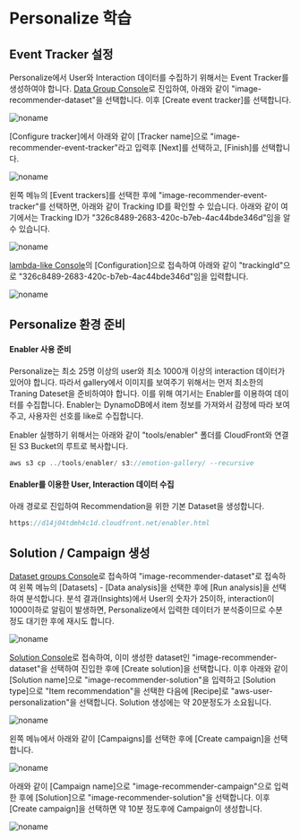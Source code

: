 # Personalize 학습

## Event Tracker 설정 

Personalize에서 User와 Interaction 데이터를 수집하기 위해서는 Event Tracker를 생성하여야 합니다. [Data Group Console](https://ap-northeast-2.console.aws.amazon.com/personalize/home?region=ap-northeast-2#datasetGroups)로 진입하여, 아래와 같이 "image-recommender-dataset"을 선택합니다. 이후 [Create event tracker]를 선택합니다. 

![noname](https://user-images.githubusercontent.com/52392004/235288753-56861bb5-33f8-42d6-8f2b-9db63ea2ebc1.png)

[Configure tracker]에서 아래와 같이 [Tracker name]으로 "image-recommender-event-tracker"라고 입력후 [Next]를 선택하고, [Finish]를 선택합니다.

![noname](https://user-images.githubusercontent.com/52392004/235288895-e64a2799-6070-4d5b-9929-33e31f384a13.png)

왼쪽 메뉴의 [Event trackers]를 선택한 후에 "image-recommender-event-tracker"를 선택하면, 아래와 같이 Tracking ID를 확인할 수 있습니다. 아래와 같이 여기에서는 Tracking ID가 "326c8489-2683-420c-b7eb-4ac44bde346d"임을 알 수 있습니다.

![noname](https://user-images.githubusercontent.com/52392004/235289151-d19d0cc7-7e61-4acc-8faf-fde2083d9b16.png)

[lambda-like Console](https://ap-northeast-2.console.aws.amazon.com/lambda/home?region=ap-northeast-2#/functions/lambda-like?tab=configure)의 [Configuration]으로 접속하여 아래와 같이 "trackingId"으로 "326c8489-2683-420c-b7eb-4ac44bde346d"임을 입력합니다. 

![noname](https://user-images.githubusercontent.com/52392004/235289614-75af2fcd-5c52-491a-a47b-ffe4db8f7158.png)






## Personalize 환경 준비

#### Enabler 사용 준비

Personalize는 최소 25명 이상의 user와 최소 1000개 이상의 interaction 데이터가 있어야 합니다. 따라서 gallery에서 이미지를 보여주기 위해서는 먼저 최소한의 Traning Dateset을 준비하여야 합니다. 이를 위해 여기서는 Enabler를 이용하여 데이터를 수집합니다. Enabler는 DynamoDB에서 item 정보를 가져와서 감정에 따라 보여주고, 사용자읜 선호를 like로 수집합니다.

Enabler 실행하기 위해서는 아래와 같이 "tools/enabler" 폴더를 CloudFront와 연결된 S3 Bucket의 루트로 복사합니다.

```java
aws s3 cp ../tools/enabler/ s3://emotion-gallery/ --recursive 
```


#### Enabler를 이용한 User, Interaction 데이터 수집

아래 경로로 진입하여 Recommendation을 위한 기본 Dataset을 생성합니다. 

```java
https://d14j04tdmh4c1d.cloudfront.net/enabler.html
```



## Solution / Campaign 생성

[Dataset groups Console](https://ap-northeast-2.console.aws.amazon.com/personalize/home?region=ap-northeast-2#datasetGroups)로 접속하여 "image-recommender-dataset"로 접속하여 왼쪽 메뉴의 [Datasets] - [Data analysis]을 선택한 후에 [Run analysis]을 선택하여 분석합니다. 분석 결과(Insights)에서 User의 숫자가 25이하, interaction이 1000이하로 알림이 발생하면, Personalize에서 입력한 데이터가 분석중이므로 수분 정도 대기한 후에 재시도 합니다.

![noname](https://user-images.githubusercontent.com/52392004/236587998-9eb43e7d-8a70-405b-a375-0e5cd4443f69.png)

[Solution Console](https://ap-northeast-2.console.aws.amazon.com/personalize/home?region=ap-northeast-2#datasetGroups)로 접속하여, 이미 생성한 dataset인 "image-recommender-dataset"을 선택하여 진입한 후에 [Create solution]을 선택합니다. 이후 아래와 같이 [Solution name]으로 "image-recommender-solution"을 입력하고 [Solution type]으로 "Item recommendation"을 선택한 다음에 [Recipe]로 "aws-user-personalization"을 선택합니다. Solution 생성에는 약 20분정도가 소요됩니다. 

![noname](https://user-images.githubusercontent.com/52392004/236587663-303ddd63-7d15-4c08-854a-6bc83e71114e.png)

왼쪽 메뉴에서 아래와 같이 [Campaigns]를 선택한 후에 [Create campaign]을 선택합니다.

![noname](https://user-images.githubusercontent.com/52392004/236588384-30301d37-b432-4ebc-9914-f43438e06005.png)

아래와 같이 [Campaign name]으로 "image-recommender-campaign"으로 입력한 후에 [Solution]으로 "image-recommender-solution"을 선택합니다. 이후 [Create campaign]을 선택하면 약 10분 정도후에 Campaign이 생성합니다.  

![noname](https://user-images.githubusercontent.com/52392004/236588352-c2f038f8-c456-424d-b2f5-f4d3134d8f7f.png)



